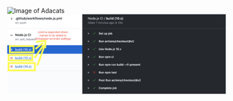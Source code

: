 ![Image of Adacats](https://octodex.github.com/images/Adacats.png)
![new image](https://github.com/OKiMaureen/markdown-portfolio/blob/master/_includes/Failed%20CI%20checks.png)
